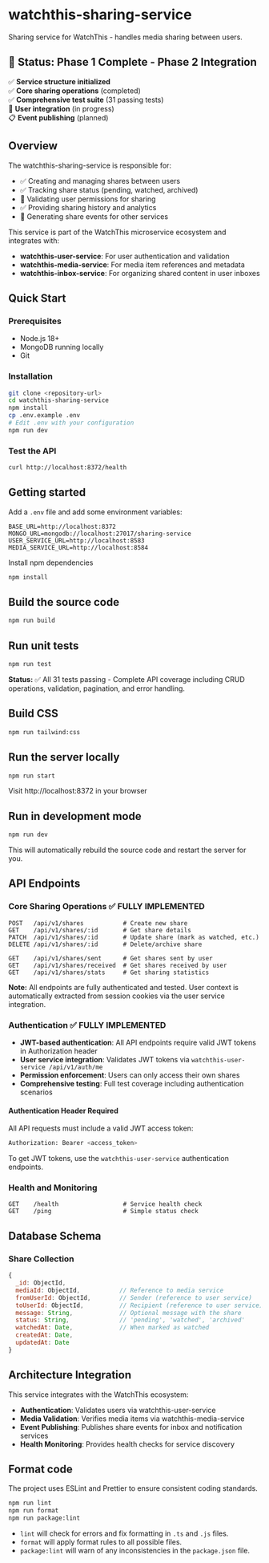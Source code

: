 # watchthis-sharing-service

Sharing service for WatchThis - handles media sharing between users.

## 🚀 Status: Phase 1 Complete - Phase 2 Integration

✅ **Service structure initialized**  
✅ **Core sharing operations** (completed)  
✅ **Comprehensive test suite** (31 passing tests)  
🚧 **User integration** (in progress)  
📋 **Event publishing** (planned)

## Overview

The watchthis-sharing-service is responsible for:

- ✅ Creating and managing shares between users
- ✅ Tracking share status (pending, watched, archived)
- 🚧 Validating user permissions for sharing
- ✅ Providing sharing history and analytics
- 🚧 Generating share events for other services

This service is part of the WatchThis microservice ecosystem and integrates with:

- **watchthis-user-service**: For user authentication and validation
- **watchthis-media-service**: For media item references and metadata
- **watchthis-inbox-service**: For organizing shared content in user inboxes

## Quick Start

### Prerequisites

- Node.js 18+
- MongoDB running locally
- Git

### Installation

```bash
git clone <repository-url>
cd watchthis-sharing-service
npm install
cp .env.example .env
# Edit .env with your configuration
npm run dev
```

### Test the API

```bash
curl http://localhost:8372/health
```

## Getting started

Add a `.env` file and add some environment variables:

```text
BASE_URL=http://localhost:8372
MONGO_URL=mongodb://localhost:27017/sharing-service
USER_SERVICE_URL=http://localhost:8583
MEDIA_SERVICE_URL=http://localhost:8584
```

Install npm dependencies

```bash
npm install
```

## Build the source code

```bash
npm run build
```

## Run unit tests

```bash
npm run test
```

**Status:** ✅ All 31 tests passing - Complete API coverage including CRUD operations, validation, pagination, and error handling.

## Build CSS

```bash
npm run tailwind:css
```

## Run the server locally

```bash
npm run start
```

Visit http://localhost:8372 in your browser

## Run in development mode

```bash
npm run dev
```

This will automatically rebuild the source code and restart the server for you.

## API Endpoints

### Core Sharing Operations ✅ FULLY IMPLEMENTED

```
POST   /api/v1/shares           # Create new share
GET    /api/v1/shares/:id       # Get share details
PATCH  /api/v1/shares/:id       # Update share (mark as watched, etc.)
DELETE /api/v1/shares/:id       # Delete/archive share

GET    /api/v1/shares/sent      # Get shares sent by user
GET    /api/v1/shares/received  # Get shares received by user
GET    /api/v1/shares/stats     # Get sharing statistics
```

**Note:** All endpoints are fully authenticated and tested. User context is automatically extracted from session cookies via the user service integration.

### Authentication ✅ FULLY IMPLEMENTED

- **JWT-based authentication**: All API endpoints require valid JWT tokens in Authorization header
- **User service integration**: Validates JWT tokens via `watchthis-user-service /api/v1/auth/me`
- **Permission enforcement**: Users can only access their own shares
- **Comprehensive testing**: Full test coverage including authentication scenarios

#### Authentication Header Required

All API requests must include a valid JWT access token:

```bash
Authorization: Bearer <access_token>
```

To get JWT tokens, use the `watchthis-user-service` authentication endpoints.

### Health and Monitoring

```
GET    /health                  # Service health check
GET    /ping                    # Simple status check
```

## Database Schema

### Share Collection

```javascript
{
  _id: ObjectId,
  mediaId: ObjectId,           // Reference to media service
  fromUserId: ObjectId,        // Sender (reference to user service)
  toUserId: ObjectId,          // Recipient (reference to user service)
  message: String,             // Optional message with the share
  status: String,              // 'pending', 'watched', 'archived'
  watchedAt: Date,             // When marked as watched
  createdAt: Date,
  updatedAt: Date
}
```

## Architecture Integration

This service integrates with the WatchThis ecosystem:

- **Authentication**: Validates users via watchthis-user-service
- **Media Validation**: Verifies media items via watchthis-media-service
- **Event Publishing**: Publishes share events for inbox and notification services
- **Health Monitoring**: Provides health checks for service discovery

## Format code

The project uses ESLint and Prettier to ensure consistent coding standards.

```bash
npm run lint
npm run format
npm run package:lint
```

- `lint` will check for errors and fix formatting in `.ts` and `.js` files.
- `format` will apply format rules to all possible files.
- `package:lint` will warn of any inconsistencies in the `package.json` file.
